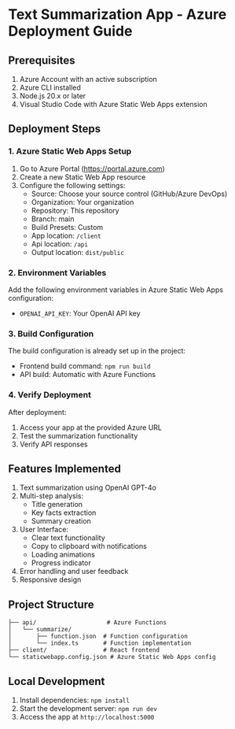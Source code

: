 # Text Summarization App - Azure Deployment Guide

## Prerequisites
1. Azure Account with an active subscription
2. Azure CLI installed
3. Node.js 20.x or later
4. Visual Studio Code with Azure Static Web Apps extension

## Deployment Steps

### 1. Azure Static Web Apps Setup
1. Go to Azure Portal (https://portal.azure.com)
2. Create a new Static Web App resource
3. Configure the following settings:
   - Source: Choose your source control (GitHub/Azure DevOps)
   - Organization: Your organization
   - Repository: This repository
   - Branch: main
   - Build Presets: Custom
   - App location: `/client`
   - Api location: `/api`
   - Output location: `dist/public`

### 2. Environment Variables
Add the following environment variables in Azure Static Web Apps configuration:
- `OPENAI_API_KEY`: Your OpenAI API key

### 3. Build Configuration
The build configuration is already set up in the project:
- Frontend build command: `npm run build`
- API build: Automatic with Azure Functions

### 4. Verify Deployment
After deployment:
1. Access your app at the provided Azure URL
2. Test the summarization functionality
3. Verify API responses

## Features Implemented
1. Text summarization using OpenAI GPT-4o
2. Multi-step analysis:
   - Title generation
   - Key facts extraction
   - Summary creation
3. User Interface:
   - Clear text functionality
   - Copy to clipboard with notifications
   - Loading animations
   - Progress indicator
4. Error handling and user feedback
5. Responsive design

## Project Structure
```
├── api/                    # Azure Functions
│   └── summarize/         
│       ├── function.json  # Function configuration
│       └── index.ts       # Function implementation
├── client/                # React frontend
└── staticwebapp.config.json # Azure Static Web Apps config
```

## Local Development
1. Install dependencies: `npm install`
2. Start the development server: `npm run dev`
3. Access the app at `http://localhost:5000`